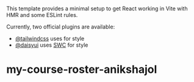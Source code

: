 #

This template provides a minimal setup to get React working in Vite with HMR and some ESLint rules.

Currently, two official plugins are available:

- [@tailwindcss](https://tailwindcss.com/) uses for style
- [@daisyui](https://daisyui.com/) uses [SWC](https://swc.rs/) for style

# my-course-roster-anikshajol
